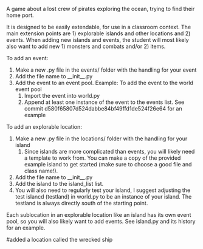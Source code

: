 A game about a lost crew of pirates exploring the ocean, trying to find their home port.

It is designed to be easily extendable, for use in a classroom context. The main extension points are 1) explorable islands and other locations and 2) events. When adding new islands and events, the student will most likely also want to add new 1) monsters and combats and/or 2) items.

To add an event:
1) Make a new .py file in the events/ folder with the handling for your event
2) Add the file name to \_\_init__.py
4) Add the event to an event pool.
   Example: To add the event to the world event pool
   1) Import the event into world.py
   2) Append at least one instance of the event to the events list.
   See commit d580f65807d524dabbe84bf49ffd1de524f26e64 for an example

To add an explorable location:
1) Make a new .py file in the locations/ folder with the handling for your island
   1) Since islands are more complicated than events, you will likely need a template to work from. You can make a copy of the provided example island to get started (make sure to choose a good file and class name!).
2) Add the file name to \_\_init__.py
4) Add the island to the island_list list.
5) You will also need to regularly test your island, I suggest adjusting the test islancd (testland) in world.py to be an instance of your island. The testland is always directly south of the starting point. 

Each sublocation in an explorable location like an island has its own event pool, so you will also likely want to add events. See island.py and its history for an example.


#added a location called the wrecked ship